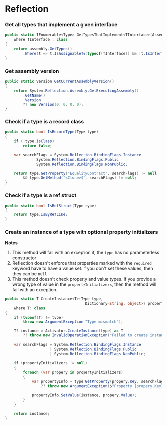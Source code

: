 # Reflection

### Get all types that implement a given interface

```csharp
public static IEnumerable<Type> GetTypesThatImplement<TInterface>(Assembly assembly)
    where TInterface : class
{
    return assembly.GetTypes()
        .Where(t => t.IsAssignableTo(typeof(TInterface)) && !t.IsInterface);
}
```

### Get assembly version

```csharp
public static Version GetCurrentAssemblyVersion()
{
    return System.Reflection.Assembly.GetExecutingAssembly()
        .GetName()
        .Version
        ?? new Version(0, 0, 0, 0);
}
```

### Check if a type is a record class

```csharp
public static bool IsRecordType(Type type)
{
    if (!type.IsClass)
        return false;

    var searchFlags = System.Reflection.BindingFlags.Instance
            | System.Reflection.BindingFlags.Public
            | System.Reflection.BindingFlags.NonPublic;

    return type.GetProperty("EqualityContract", searchFlags) != null
        && type.GetMethod("<Clone>$", searchFlags) != null;
}
```

### Check if a type is a ref struct

```csharp
public static bool IsRefStruct(Type type)
{
    return type.IsByRefLike;
}
```

### Create an instance of a type with optional property initializers

**Notes**

1. This method will fail with an exception if, the `type` has no parameterless constructor
2. Reflection doesn't enforce that properties marked with the `required` keyword have to have a value set. If you don't set these values, then they can be `null`
3. This method doesn't check property and value types. If you provide a wrong type of value in the `propertyInitializers`, then the method will fail with an exception.

```csharp
public static T CreateInstance<T>(Type type,
                                    Dictionary<string, object>? propertyInitializers = null)
    where T: class
{
    if (typeof(T) != type)
        throw new ArgumentException("Type mismatch");

    T? instance = Activator.CreateInstance(type) as T
        ?? throw new InvalidOperationException("Failed to create instance");
    
    var searchFlags = System.Reflection.BindingFlags.Instance
                    | System.Reflection.BindingFlags.Public
                    | System.Reflection.BindingFlags.NonPublic;

    if (propertyInitializers != null)
    {
        foreach (var propery in propertyInitializers)
        {
            var propertyInfo = type.GetProperty(propery.Key, searchFlags)
                ?? throw new ArgumentException($"Property {propery.Key} not found");

            propertyInfo.SetValue(instance, propery.Value);
        }
    }

    return instance;
}
```